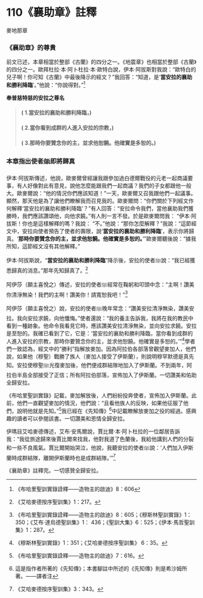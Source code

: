# 110《襄助章》註釋

麥地那章

### 《襄助章》的尊貴

前文已述，本章相當於整部《古蘭》的四分之一。《地震章》也相當於整部《古蘭》的四分之一。歐拜杜拉·本·阿卜杜拉·本·歐特白說，伊本·阿拔斯對我說：“歐特白的兒子啊！你可知《古蘭》中最後降示的經文？”我回答：“知道，是‘**當安拉的襄助和勝利降臨**’。”他說：“你說得對。”[^1]

**奉普慈特慈的安拉之尊名**

> #### ( 1.當安拉的襄助和勝利降臨，)
> #### ( 2.當你看到成群的人進入安拉的宗教，)
> #### ( 3.那時你要贊念你的主，並求他恕饒。他確實是多恕的。)

### 本章指出使者ﷺ即將歸真

伊本·阿拔斯傳述，他說，歐麥爾曾經讓我跟參加過白德爾戰役的元老一起商議要事，有人好像對此有意見，說他怎麼能跟我們一起商議？我們的子女都跟他一般大。歐麥爾說：“他的情況你們應該知道！”一天，歐麥爾又召我跟他們一起議事。顯然，那天他是為了讓他們瞭解我而召見我的。歐麥爾問：“你們關於下列經文作何解釋‘當安拉的襄助和勝利降臨’？”有人回答：“安拉命令我們，當他襄助我們獲勝時，我們應該讚頌他，向他求饒。”有人則一言不發。於是歐麥爾問我： “伊本·阿拔斯！你也是這樣解釋的嗎？我說： “不。”他說：“那你怎麼解釋？”我說：“這節經文中，安拉向使者預告了使者的壽限，說‘**當安拉的襄助和勝利降臨**’，表示你將歸真。‘**那時你要贊念你的主，並求他恕饒。他確實是多恕的。**’”歐麥爾聽後說：“據我所知，這節經文沒有其他解釋。” 

伊本·阿拔斯說，“**當安拉的襄助和勝利降臨**”降示後，安拉的使者ﷺ說：“我已經獲悉歸真的消息。”那年先知歸真了。[^2]

阿伊莎（願主喜悅之）傳述，安拉的使者ﷺ經常在鞠躬和叩頭中念：“主啊！讚美你清淨無染！我們的主啊！讚美你！請寬恕我吧！”[^3]

阿伊莎（願主喜悅之）說，安拉的使者ﷺ晚年常念：“讚美安拉清淨無染，讚美安拉。我向安拉求饒，向他懺悔。”使者還說：“我的養主告訴我，我將在我的教民中看到一種跡象。他命令我看見它時，應該讚美安拉清淨無染，並向安拉求饒。安拉是至恕的。我確已看到了它，它是：‘當安拉的襄助和勝利降臨，當你看到成群的人進入安拉的宗教，那時你要贊念你的主，並求他恕饒。他確實是多恕的。’”[^4]學者們一致認為，經文中的“勝利”指解放麥加。因為阿拉伯各部落曾觀望麥加人，他們說，如果他（穆聖）戰勝了族人（麥加人接受了伊斯蘭），則說明穆罕默德是真先知。安拉使穆聖ﷺ光復麥加後，他們便成群結隊地加入了伊斯蘭。不到兩年，阿拉伯半島全部接受了正信；所有阿拉伯部落，宣佈加入了伊斯蘭。一切讚美和佑助全歸安拉。

《布哈里聖訓實錄》記載，麥加解放後，人們紛紛投奔使者，宣佈加入伊斯蘭。此前，他們一直觀望麥加的情況，他們說：“且看他族人的反映，如果他征服了他們，說明他就是先知。”[^5]我已經在《先知傳》[^6]中記載瞭解放麥加之役的經過。感興趣的讀者可以參閱該書。一切讚美和恩情全歸安拉。

伊瑪目艾哈麥德傳述，艾布·安馬爾說，賈比爾·本·阿卜杜拉的一位鄰居告訴我：“我從旅途歸來後賈比爾來找我，他對我道了色蘭後，我給他講到人們的分裂和一些不良風氣。賈比爾開始哭泣，他說，我聽安拉的使者ﷺ說：‘人們加入伊斯蘭時成群結隊，離開伊斯蘭時也是成群結隊。’”[^7]

《襄助章》註釋完。一切感贊全歸安拉。


[^1]:《布哈里聖訓實錄詮釋——造物主的啟迪》8：606

[^2]:《艾哈麥德按序聖訓集》1：217。

[^3]:《布哈里聖訓實錄詮釋——造物主的啟迪》8：605；《穆斯林聖訓實錄》1：350；《艾布·達烏德聖訓集》1： 436；《聖訓大集》6：525；《伊本·馬哲聖訓集》1：287。

[^4]:《穆斯林聖訓實錄》1：351；《艾哈麥德按序聖訓集》 6：35。

[^5]:《布哈里聖訓實錄詮釋——造物主的啟迪》7：616。

[^6]:這是指作者所著的《先知傳》；本書腳註中所述的《先知傳》則是希沙姆所著。——譯者注

[^7]:《艾哈麥德按序聖訓集》3：343。
